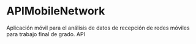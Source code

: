 # APIMobileNetwork
Aplicación móvil para el análisis de datos de recepción de redes móviles para trabajo final de grado. API
